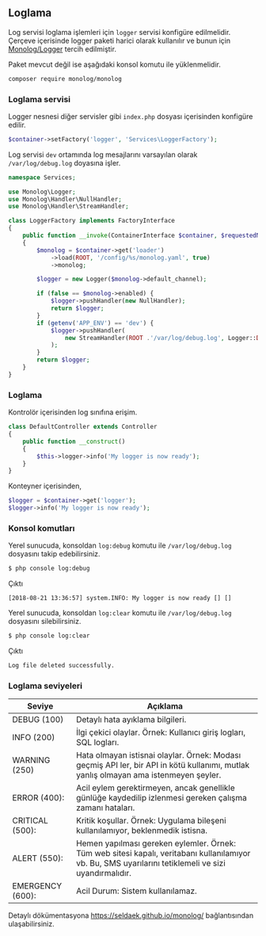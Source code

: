 
## Loglama

Log servisi loglama işlemleri için `logger` servisi konfigüre edilmelidir. Çerçeve içerisinde logger paketi harici olarak kullanılır ve bunun için <a href="https://seldaek.github.io/monolog/">Monolog/Logger</a> tercih edilmiştir.

Paket mevcut değil ise aşağıdaki konsol komutu ile yüklenmelidir.

```bash
composer require monolog/monolog
```

### Loglama servisi

Logger nesnesi diğer servisler gibi `index.php` dosyası içerisinden konfigüre edilir. 

```php
$container->setFactory('logger', 'Services\LoggerFactory');
```

Log servisi `dev` ortamında log mesajlarını varsayılan olarak `/var/log/debug.log` doyasına işler.

```php
namespace Services;

use Monolog\Logger;
use Monolog\Handler\NullHandler;
use Monolog\Handler\StreamHandler;

class LoggerFactory implements FactoryInterface
{
    public function __invoke(ContainerInterface $container, $requestedName, array $options = null)
    {
        $monolog = $container->get('loader')
            ->load(ROOT, '/config/%s/monolog.yaml', true)
            ->monolog;

        $logger = new Logger($monolog->default_channel);

        if (false == $monolog->enabled) {
            $logger->pushHandler(new NullHandler);
            return $logger;
        }
        if (getenv('APP_ENV') == 'dev') {
            $logger->pushHandler(
                new StreamHandler(ROOT .'/var/log/debug.log', Logger::DEBUG, true, 0666)
            );
        }
        return $logger;
    }
}
```

### Loglama

Kontrolör içerisinden log sınıfına erişim.

```php
class DefaultController extends Controller
{
    public function __construct()
    {
        $this->logger->info('My logger is now ready');
    }
}
```

Konteyner içerisinden,

```php
$logger = $container->get('logger');
$logger->info('My logger is now ready');
```

### Konsol komutları

Yerel sunucuda, konsoldan `log:debug` komutu ile `/var/log/debug.log` dosyasını takip edebilirsiniz.

```bash
$ php console log:debug
```

Çıktı

```
[2018-08-21 13:36:57] system.INFO: My logger is now ready [] []
```

Yerel sunucuda, konsoldan `log:clear` komutu ile `/var/log/debug.log` dosyasını silebilirsiniz.

```bash
$ php console log:clear
```

Çıktı

```bash
Log file deleted successfully.
```

### Loglama seviyeleri

<table>
    <thead>
        <tr>
            <th>Seviye</th>
            <th>Açıklama</th>
        </tr>
    </thead>
    <tbody>
        <tr>
            <td>DEBUG (100)</td>
            <td>Detaylı hata ayıklama bilgileri.</td>
        </tr>
        <tr>
            <td>INFO (200)</td>
            <td>İlgi çekici olaylar. Örnek: Kullanıcı giriş logları, SQL logları.</td>
        </tr>
        <tr>
            <td>WARNING (250)</td>
            <td>Hata olmayan istisnai olaylar. Örnek: Modası geçmiş API ler, bir API in kötü kullanımı, mutlak yanlış olmayan ama istenmeyen şeyler.</td>
        </tr>
        <tr>
            <td>ERROR (400):</td>
            <td>Acil eylem gerektirmeyen, ancak genellikle günlüğe kaydedilip izlenmesi gereken çalışma zamanı hataları.</td>
        </tr>
        <tr>
            <td>CRITICAL (500):</td>
            <td>Kritik koşullar. Örnek: Uygulama bileşeni kullanılamıyor, beklenmedik istisna.</td>
        </tr>
        <tr> 
            <td>ALERT (550):</td>
            <td>Hemen yapılması gereken eylemler. Örnek: Tüm web sitesi kapalı, veritabanı kullanılamıyor vb. Bu, SMS uyarılarını tetiklemeli ve sizi uyandırmalıdır.</td>
        </tr>
        <tr>
            <td>EMERGENCY (600):</td>
            <td>Acil Durum: Sistem kullanılamaz.</td>
        </tr>
    </tbody>
</table>

Detaylı dökümentasyona <a href="https://seldaek.github.io/monolog/">https://seldaek.github.io/monolog/</a> bağlantısından ulaşabilirsiniz.